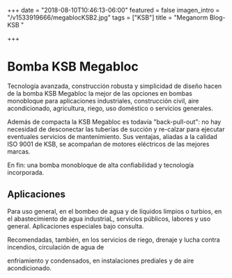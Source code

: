+++
date = "2018-08-10T10:46:13-06:00"
featured = false
imagen_intro = "/v1533919666/megablocKSB2.jpg"
tags = ["KSB"]
title = "Meganorm Blog- KSB "

+++
# Bomba KSB Megabloc

Tecnología avanzada, construcción robusta y simplicidad de diseño hacen de la bomba KSB Megabloc la mejor de las opciones en bombas monobloque para aplicaciones industriales, construcción civil, aire acondicionado, agricultura, riego, uso doméstico o servicios generales.

Además de compacta la KSB Megabloc es todavía "back-pull-out": no hay necesidad de desconectar las tuberías de succión y re-calzar para ejecutar eventuales servicios de mantenimiento. Sus ventajas, aliadas a la calidad ISO 9001 de KSB, se acompañan de motores eléctricos de las mejores marcas.

En fin: una bomba monobloque de alta confiabilidad y tecnología incorporada.

## Aplicaciones

Para uso general, en el bombeo de agua y de líquidos limpios o turbios, en el abastecimiento de agua industriaL, servicios públicos, labores y uso general. Aplicaciones especiales bajo consulta.

Recomendadas, también, en los servicios de riego, drenaje y lucha contra incendios, circulación de agua de

enfriamiento y condensados, en instalaciones prediales y de aire acondicionado.